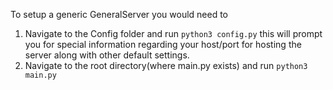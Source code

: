 To setup a generic GeneralServer you would need to 
1. Navigate to the Config folder and run `python3 config.py` this will prompt you for special information regarding your host/port for hosting the server along 
with other default settings.
2. Navigate to the root directory(where main.py exists) and run `python3 main.py`

